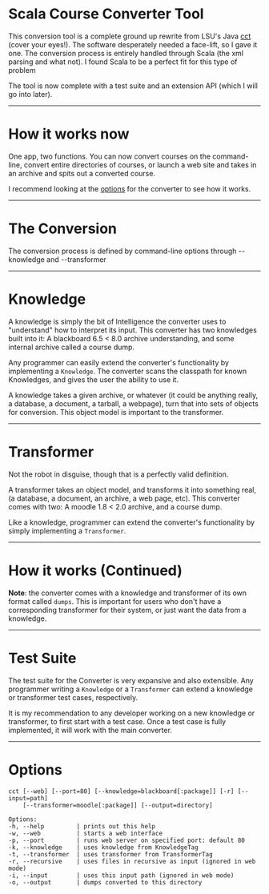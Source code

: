 # Scala Course Converter Tool

This conversion tool is a complete ground up rewrite from LSU's Java
[cct](https://tigerbytes2.lsu.edu/users/pcali1/moodlecct/index.html) (cover your eyes!). The software
desperately needed a face-lift, so I gave it one. The conversion process is entirely handled through
Scala (the xml parsing and what not). I found Scala to be a perfect fit for this type of problem


The tool is now complete with a test suite and an extension API (which I will go into later).

---

# How it works now

One app, two functions. You can now convert courses on the command-line, convert entire directories
of courses, or launch a web site and takes in an archive and spits out a converted course.


I recommend looking at the [options](#options) for the converter to see how it works.

---

# The Conversion

The conversion process is defined by command-line options through
--knowledge and --transformer

---

# Knowledge

A knowledge is simply the bit of Intelligence the converter uses to
"understand" how to interpret its input. This converter has two
knowledges built into it: A blackboard 6.5 < 8.0 archive understanding,
and some internal archive called a course dump.


Any programmer can easily extend the converter's functionality by
implementing a `Knowledge`. The converter scans the classpath for known
Knowledges, and gives the user the ability to use it.


A knowledge takes a given archive, or whatever (it could be anything
really, a database, a document, a tarball, a webpage), turn that into
sets of objects for conversion. This object model is important to the
transformer.

---

# Transformer

Not the robot in disguise, though that is a perfectly valid definition.

A transformer takes an object model, and transforms it into something
real, (a database, a document, an archive, a web page, etc). This
converter comes with two: A moodle 1.8 < 2.0 archive, and a course dump.

Like a knowledge, programmer can extend the converter's functionality by
simply implementing a `Transformer`.

---

# How it works (Continued)

**Note**: the converter comes with a knowledge and transformer of its
own format called `dumps`. This is important for users who don't have a
corresponding transformer for their system, or just want the data from
a knowledge.

---

# Test Suite

The test suite for the Converter is very expansive and also extensible.
Any programmer writing a `Knowledge` or a `Transformer` can extend a
knowledge or transformer test cases, respectively.

It is my recommendation to any developer working on a new knowledge or
transformer, to first start with a test case. Once a test case is fully
implemented, it will work with the main converter.

---

<h1 id="#options">Options</h1>

    cct [--web] [--port=80] [--knowledge=blackboard[:package]] [-r] [--input=path] 
        [--transformer=moodle[:package]] [--output=directory]
    
    Options:
    -h, --help         | prints out this help
    -w, --web          | starts a web interface
    -p, --port         | runs web server on specified port: default 80
    -k, --knowledge    | uses knowledge from KnowledgeTag
    -t, --transformer  | uses transformer from TransformerTag
    -r, --recursive    | uses files in recursive as input (ignored in web mode)
    -i, --input        | uses this input path (ignored in web mode)
    -o, --output       | dumps converted to this directory
